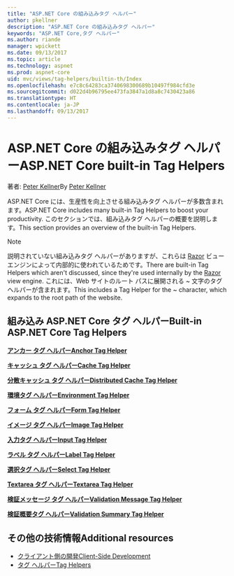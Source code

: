 ```yaml
---
title: "ASP.NET Core の組み込みタグ ヘルパー"
author: pkellner
description: "ASP.NET Core の組み込みタグ ヘルパー"
keywords: "ASP.NET Core,タグ ヘルパー"
ms.author: riande
manager: wpickett
ms.date: 09/13/2017
ms.topic: article
ms.technology: aspnet
ms.prod: aspnet-core
uid: mvc/views/tag-helpers/builtin-th/Index
ms.openlocfilehash: e7c8c64283ca3740698300689b10497f984cfd3e
ms.sourcegitcommit: d022d4b96795ee473fa3847a1d8a8c7430423a86
ms.translationtype: HT
ms.contentlocale: ja-JP
ms.lasthandoff: 09/13/2017
---
```

# <a name="aspnet-core-built-in-tag-helpers"></a><span data-ttu-id="021b9-104">ASP.NET Core の組み込みタグ ヘルパー</span><span class="sxs-lookup"><span data-stu-id="021b9-104">ASP.NET Core built-in Tag Helpers</span></span>

<span data-ttu-id="021b9-105">著者: [Peter Kellner](http://peterkellner.net)</span><span class="sxs-lookup"><span data-stu-id="021b9-105">By [Peter Kellner](http://peterkellner.net)</span></span> 

<span data-ttu-id="021b9-106">ASP.NET Core には、生産性を向上させる組み込みタグ ヘルパーが多数含まれます。</span><span class="sxs-lookup"><span data-stu-id="021b9-106">ASP.NET Core includes many built-in Tag Helpers to boost your productivity.</span></span> <span data-ttu-id="021b9-107">このセクションでは、組み込みタグ ヘルパーの概要を説明します。</span><span class="sxs-lookup"><span data-stu-id="021b9-107">This section provides an overview of the built-in Tag Helpers.</span></span>

> [!NOTE]
> <span data-ttu-id="021b9-108">説明されていない組み込みタグ ヘルパーがありますが、これらは [Razor](xref:mvc/views/razor) ビュー エンジンによって内部的に使われているためです。</span><span class="sxs-lookup"><span data-stu-id="021b9-108">There are built-in Tag Helpers which aren't discussed, since they're used internally by the [Razor](xref:mvc/views/razor) view engine.</span></span> <span data-ttu-id="021b9-109">これには、Web サイトのルート パスに展開される ~ 文字のタグ ヘルパーが含まれます。</span><span class="sxs-lookup"><span data-stu-id="021b9-109">This includes a Tag Helper for the ~ character, which expands to the root path of the website.</span></span>

## <a name="built-in-aspnet-core-tag-helpers"></a><span data-ttu-id="021b9-110">組み込み ASP.NET Core タグ ヘルパー</span><span class="sxs-lookup"><span data-stu-id="021b9-110">Built-in ASP.NET Core Tag Helpers</span></span>

<span data-ttu-id="021b9-111">**[アンカー タグ ヘルパー](xref:mvc/views/tag-helpers/builtin-th/AnchorTagHelper)**</span><span class="sxs-lookup"><span data-stu-id="021b9-111">**[Anchor Tag Helper](xref:mvc/views/tag-helpers/builtin-th/AnchorTagHelper)**</span></span>

<span data-ttu-id="021b9-112">**[キャッシュ タグ ヘルパー](xref:mvc/views/tag-helpers/builtin-th/CacheTagHelper)**</span><span class="sxs-lookup"><span data-stu-id="021b9-112">**[Cache Tag Helper](xref:mvc/views/tag-helpers/builtin-th/CacheTagHelper)**</span></span>

<span data-ttu-id="021b9-113">**[分散キャッシュ タグ ヘルパー](xref:mvc/views/tag-helpers/builtin-th/DistributedCacheTagHelper)**</span><span class="sxs-lookup"><span data-stu-id="021b9-113">**[Distributed Cache Tag Helper](xref:mvc/views/tag-helpers/builtin-th/DistributedCacheTagHelper)**</span></span>

<span data-ttu-id="021b9-114">**[環境タグ ヘルパー](xref:mvc/views/tag-helpers/builtin-th/EnvironmentTagHelper)**</span><span class="sxs-lookup"><span data-stu-id="021b9-114">**[Environment Tag Helper](xref:mvc/views/tag-helpers/builtin-th/EnvironmentTagHelper)**</span></span>

[comment]: **[FormActionTagHelper](xref:mvc/views/tag-helpers/builtin-th/FormActionTagHelper)**

<span data-ttu-id="021b9-115">**[フォーム タグ ヘルパー](xref:mvc/views/working-with-forms#the-form-tag-helper)**</span><span class="sxs-lookup"><span data-stu-id="021b9-115">**[Form Tag Helper](xref:mvc/views/working-with-forms#the-form-tag-helper)**</span></span>

<span data-ttu-id="021b9-116">**[イメージ タグ ヘルパー](xref:mvc/views/tag-helpers/builtin-th/ImageTagHelper)**</span><span class="sxs-lookup"><span data-stu-id="021b9-116">**[Image Tag Helper](xref:mvc/views/tag-helpers/builtin-th/ImageTagHelper)**</span></span>

<span data-ttu-id="021b9-117">**[入力タグ ヘルパー](xref:mvc/views/working-with-forms#the-input-tag-helper)**</span><span class="sxs-lookup"><span data-stu-id="021b9-117">**[Input Tag Helper](xref:mvc/views/working-with-forms#the-input-tag-helper)**</span></span>

<span data-ttu-id="021b9-118">**[ラベル タグ ヘルパー](xref:mvc/views/working-with-forms#the-label-tag-helper)**</span><span class="sxs-lookup"><span data-stu-id="021b9-118">**[Label Tag Helper](xref:mvc/views/working-with-forms#the-label-tag-helper)**</span></span>

[comment]: **[LinkTagHelper](xref:mvc/views/tag-helpers/builtin-th/LinkTagHelper)**

[comment]: **[OptionTagHelper](xref:mvc/views/tag-helpers/builtin-th/OptionTagHelper)**

[comment]: **[ScriptTagHelper](xref:mvc/views/tag-helpers/builtin-th/ScriptTagTagHelper)**

<span data-ttu-id="021b9-119">**[選択タグ ヘルパー](xref:mvc/views/working-with-forms#the-select-tag-helper)**</span><span class="sxs-lookup"><span data-stu-id="021b9-119">**[Select Tag Helper](xref:mvc/views/working-with-forms#the-select-tag-helper)**</span></span>

<span data-ttu-id="021b9-120">**[Textarea タグ ヘルパー](xref:mvc/views/working-with-forms#the-textarea-tag-helper)**</span><span class="sxs-lookup"><span data-stu-id="021b9-120">**[Textarea Tag Helper](xref:mvc/views/working-with-forms#the-textarea-tag-helper)**</span></span>

<span data-ttu-id="021b9-121">**[検証メッセージ タグ ヘルパー](xref:mvc/views/working-with-forms#the-validation-message-tag-helper)**</span><span class="sxs-lookup"><span data-stu-id="021b9-121">**[Validation Message Tag Helper](xref:mvc/views/working-with-forms#the-validation-message-tag-helper)**</span></span>

<span data-ttu-id="021b9-122">**[検証概要タグ ヘルパー](xref:mvc/views/working-with-forms#the-validation-summary-tag-helper)**</span><span class="sxs-lookup"><span data-stu-id="021b9-122">**[Validation Summary Tag Helper](xref:mvc/views/working-with-forms#the-validation-summary-tag-helper)**</span></span>

## <a name="additional-resources"></a><span data-ttu-id="021b9-123">その他の技術情報</span><span class="sxs-lookup"><span data-stu-id="021b9-123">Additional resources</span></span>

* [<span data-ttu-id="021b9-124">クライアント側の開発</span><span class="sxs-lookup"><span data-stu-id="021b9-124">Client-Side Development</span></span>](xref:client-side/index)
* [<span data-ttu-id="021b9-125">タグ ヘルパー</span><span class="sxs-lookup"><span data-stu-id="021b9-125">Tag Helpers</span></span>](xref:mvc/views/tag-helpers/intro)
